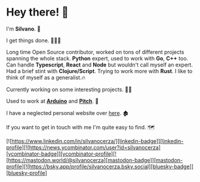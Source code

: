 # Hey there! 👋

I'm **Silvano**. 🧝

I get things done. 🔨🔨🔨

Long time Open Source contributor, worked on tons of different projects spanning the whole stack. **Python** expert, used to work with **Go**, **C++** too. Can handle **Typescript**, **React** and **Node** but wouldn't call myself an expert. Had a brief stint with **Clojure/Script**. Trying to work more with **Rust**. I like to think of myself as a generalist.🔥

Currently working on some interesting projects. 🧑‍💻

Used to work at [**Arduino**][arduino] and [**Pitch**][pitch]. 🧓

I have a neglected personal website over [here][silvanocerza-com]. 🏚️

If you want to get in touch with me I'm quite easy to find. 🗺️

[![https://www.linkedin.com/in/silvanocerza/][linkedin-badge]][linkedin-profile][![https://news.ycombinator.com/user?id=silvanocerza][ycombinator-badge]][ycombinator-profile][![https://mastodon.world/@silvanocerza][mastodon-badge]][mastodon-profile][![https://bsky.app/profile/silvanocerza.bsky.social][bluesky-badge]][bluesky-profile]

[deepset]: https://www.deepset.ai/
[haystack]: https://github.com/deepset-ai/haystack
[pitch]: https://pitch.com/
[arduino]: https://arduino.cc
[silvanocerza-com]: https://silvanocerza.com
[linkedin-badge]: https://img.shields.io/badge/silvanocerza-linkedin?color=0a66c2&style=flat-square&logo=Linkedin&logoColor=white&link=https://www.linkedin.com/in/silvanocerza/
[linkedin-profile]: https://www.linkedin.com/in/silvanocerza/
[ycombinator-badge]: https://img.shields.io/badge/silvanocerza-hackernews?color=ff6600&style=flat-square&logo=ycombinator&logoColor=white&link=https://news.ycombinator.com/user?id=silvanocerza
[ycombinator-profile]: https://news.ycombinator.com/user?id=silvanocerza
[mastodon-badge]: https://img.shields.io/badge/-silvanocerza-mastodon?color=6364FF&style=flat-square&logo=mastodon&logoColor=white&link=https://mastodon.world/@silvanocerza
[mastodon-profile]: https://mastodon.world/@silvanocerza
[bluesky-badge]: https://img.shields.io/badge/-silvanocerza-bluesky?color=0886FE&style=flat-square&logo=bluesky&logoColor=white&link=https://bsky.app/profile/silvanocerza.bsky.social
[bluesky-profile]: https://bsky.app/profile/silvanocerza.bsky.social
